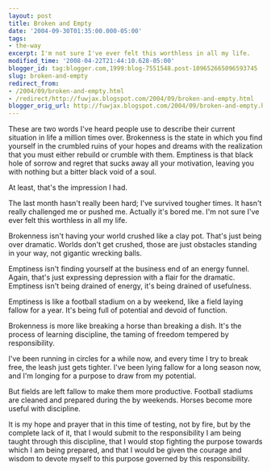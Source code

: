 ```yaml
---
layout: post
title: Broken and Empty
date: '2004-09-30T01:35:00.000-05:00'
tags:
- the-way
excerpt: I'm not sure I've ever felt this worthless in all my life.
modified_time: '2008-04-22T21:44:10.628-05:00'
blogger_id: tag:blogger.com,1999:blog-7551548.post-109652665096593745
slug: broken-and-empty
redirect_from: 
- /2004/09/broken-and-empty.html
- /redirect/http://fuwjax.blogspot.com/2004/09/broken-and-empty.html
blogger_orig_url: http://fuwjax.blogspot.com/2004/09/broken-and-empty.html
---
```


These are two words I've heard people use to describe their current situation in life a million times over.  Brokenness is the state in which you find yourself in the crumbled ruins of your hopes and dreams with the realization that you must either rebuild or crumble with them.  Emptiness is that black hole of sorrow and regret that sucks away all your motivation, leaving you with nothing but a bitter black void of a soul.

At least, that's the impression I had.

The last month hasn't really been hard; I've survived tougher times.  It hasn't really challenged me or pushed me.  Actually it's bored me.  I'm not sure I've ever felt this worthless in all my life.

Brokenness isn't having your world crushed like a clay pot.  That's just being over dramatic.  Worlds don't get crushed, those are just obstacles standing in your way, not gigantic wrecking balls.

Emptiness isn't finding yourself at the business end of an energy funnel.  Again, that's just expressing depression with a flair for the dramatic.  Emptiness isn't being drained of energy, it's being drained of usefulness.

Emptiness is like a football stadium on a by weekend, like a field laying fallow for a year.  It's being full of potential and devoid of function.

Brokenness is more like breaking a horse than breaking a dish.  It's the process of learning discipline, the taming of freedom tempered by responsibility.

I've been running in circles for a while now, and every time I try to break free, the leash just gets tighter.  I've been lying fallow for a long season now, and I'm longing for a purpose to draw from my potential.

But fields are left fallow to make them more productive.  Football stadiums are cleaned and prepared during the by weekends.  Horses become more useful with discipline.

It is my hope and prayer that in this time of testing, not by fire, but by the complete lack of it, that I would submit to the responsibility I am being taught through this discipline, that I would stop fighting the purpose towards which I am being prepared, and that I would be given the courage and wisdom to devote myself to this purpose governed by this responsibility.